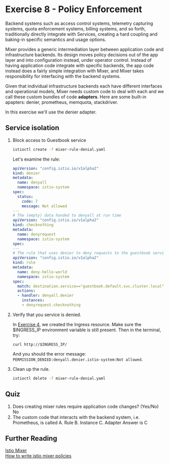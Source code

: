 # Exercise 8 - Policy Enforcement 

Backend systems such as access control systems, telemetry capturing systems, quota enforcement systems, billing systems, and so forth, traditionally directly integrate with Services, creating a hard coupling and baking-in specific semantics and usage options.

Mixer provides a generic intermediation layer between application code and infrastructure backends. Its design moves policy decisions out of the app layer and into configuration instead, under operator control. Instead of having application code integrate with specific backends, the app code instead does a fairly simple integration with Mixer, and Mixer takes responsibility for interfacing with the backend systems.

Given that individual infrastructure backends each have different interfaces and operational models, Mixer needs custom code to deal with each and we call these custom bundles of code **adapters**. Here are some built-in apapters: denier, prometheus,  memquota, stackdriver.

In this exercise we'll use the denier adapter.

## Service isolation

1. Block access to Guestbook service

    ```sh
    istioctl create -f mixer-rule-denial.yaml
    ```

    Let's examine the rule:

    ```yaml
    apiVersion: "config.istio.io/v1alpha2"
    kind: denier
    metadata:
      name: denyall
      namespace: istio-system
    spec:
      status:
        code: 7
        message: Not allowed
    ---
    # The (empty) data handed to denyall at run time
    apiVersion: "config.istio.io/v1alpha2"
    kind: checknothing
    metadata:
      name: denyrequest
      namespace: istio-system
    spec:
    ---
    # The rule that uses denier to deny requests to the guestbook service
    apiVersion: "config.istio.io/v1alpha2"
    kind: rule
    metadata:
      name: deny-hello-world
      namespace: istio-system
    spec:
      match: destination.service=="guestbook.default.svc.cluster.local"
      actions:
      - handler: denyall.denier
        instances:
        - denyrequest.checknothing
    ```

2. Verify that you service is denied.

   In [Exercise 4](../exercise-4/README.md), we created the Ingress resource. Make sure the $INGRESS_IP environment variable   is still present. Then in the terminal, try:  
    
    ```
    curl http://$INGRESS_IP/
    ```
   And you should the error message: `PERMISSION_DENIED:denyall.denier.istio-system:Not allowed`.
    
3. Clean up the rule.
    ```sh
    istioctl delete -f mixer-rule-denial.yaml
    ```
## Quiz
1. Does creating mixer rules require application code changes? (Yes/No) No
2. The custom code that interacts with the backend system, i.e. Prometheus, is called 
A. Rule B. Instance C. Adapter
Answer is C

## Further Reading
[Istio Mixer](https://istio.io/docs/concepts/policy-and-control/mixer.html)    
[How to write istio mixer policies](https://medium.com/@szihai_37982/how-to-write-istio-mixer-policies-50dc639acf75)
